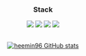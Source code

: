 
<div align=center>
  
  <h3>Stack</h3> 
<div style="text-align: center">
<img src="https://img.shields.io/badge/html5-E34F26?style=for-the-badge&logo=html5&logoColor=white"> <img src="https://img.shields.io/badge/css-1572B6?style=for-the-badge&logo=css3&logoColor=white"> <img src="https://img.shields.io/badge/javascript-F7DF1E?style=for-the-badge&logo=javascript&logoColor=black"> <img src="https://img.shields.io/badge/react-444444?style=for-the-badge&logo=react"> 
  </br>
  </br>


  
[![heemin96 GitHub stats](https://github-readme-stats.vercel.app/api?username=heemin96)](https://github.com/heemin96/github-readme-stats)

  </div>
